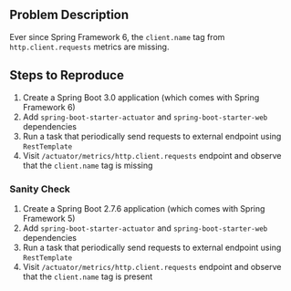 ## Problem Description
Ever since Spring Framework 6, the `client.name` tag from `http.client.requests` metrics are missing. 

## Steps to Reproduce
1. Create a Spring Boot 3.0 application (which comes with Spring Framework 6)
2. Add `spring-boot-starter-actuator` and `spring-boot-starter-web` dependencies
3. Run a task that periodically send requests to external endpoint using `RestTemplate`
4. Visit `/actuator/metrics/http.client.requests` endpoint and observe that the `client.name` tag is missing

### Sanity Check
1. Create a Spring Boot 2.7.6 application (which comes with Spring Framework 5)
2. Add `spring-boot-starter-actuator` and `spring-boot-starter-web` dependencies
3. Run a task that periodically send requests to external endpoint using `RestTemplate`
4. Visit `/actuator/metrics/http.client.requests` endpoint and observe that the `client.name` tag is present
